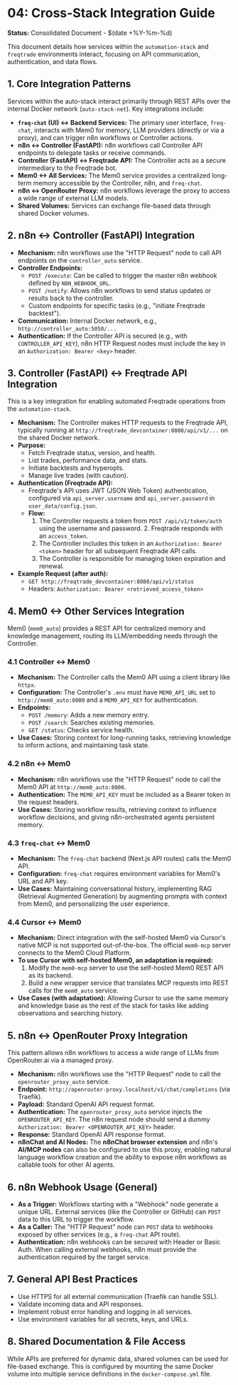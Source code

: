 # 04: Cross-Stack Integration Guide

**Status:** Consolidated Document - $(date +%Y-%m-%d)

This document details how services within the `automation-stack` and `freqtrade` environments interact, focusing on API communication, authentication, and data flows.

## 1. Core Integration Patterns

Services within the auto-stack interact primarily through REST APIs over the internal Docker network (`auto-stack-net`). Key integrations include:

- **`freq-chat` (UI) <-> Backend Services:** The primary user interface, `freq-chat`, interacts with Mem0 for memory, LLM providers (directly or via a proxy), and can trigger n8n workflows or Controller actions.
- **n8n <-> Controller (FastAPI):** n8n workflows call Controller API endpoints to delegate tasks or receive commands.
- **Controller (FastAPI) <-> Freqtrade API:** The Controller acts as a secure intermediary to the Freqtrade bot.
- **Mem0 <-> All Services:** The Mem0 service provides a centralized long-term memory accessible by the Controller, n8n, and `freq-chat`.
- **n8n <-> OpenRouter Proxy:** n8n workflows leverage the proxy to access a wide range of external LLM models.
- **Shared Volumes:** Services can exchange file-based data through shared Docker volumes.

## 2. n8n <-> Controller (FastAPI) Integration

- **Mechanism:** n8n workflows use the "HTTP Request" node to call API endpoints on the `controller_auto` service.
- **Controller Endpoints:**
  - `POST /execute`: Can be called to trigger the master n8n webhook defined by `N8N_WEBHOOK_URL`.
  - `POST /notify`: Allows n8n workflows to send status updates or results back to the controller.
  - Custom endpoints for specific tasks (e.g., "initiate Freqtrade backtest").
- **Communication:** Internal Docker network, e.g., `http://controller_auto:5050/...`
- **Authentication:** If the Controller API is secured (e.g., with `CONTROLLER_API_KEY`), n8n HTTP Request nodes must include the key in an `Authorization: Bearer <key>` header.

## 3. Controller (FastAPI) <-> Freqtrade API Integration

This is a key integration for enabling automated Freqtrade operations from the `automation-stack`.

- **Mechanism:** The Controller makes HTTP requests to the Freqtrade API, typically running at `http://freqtrade_devcontainer:8080/api/v1/...` on the shared Docker network.
- **Purpose:**
  - Fetch Freqtrade status, version, and health.
  - List trades, performance data, and stats.
  - Initiate backtests and hyperopts.
  - Manage live trades (with caution).
- **Authentication (Freqtrade API):**
  - Freqtrade's API uses JWT (JSON Web Token) authentication, configured via `api_server.username` and `api_server.password` in `user_data/config.json`.
  - **Flow:**
    1. The Controller requests a token from `POST /api/v1/token/auth` using the username and password.
        2. Freqtrade responds with an `access_token`.
    3. The Controller includes this token in an `Authorization: Bearer <token>` header for all subsequent Freqtrade API calls.
    4. The Controller is responsible for managing token expiration and renewal.
- **Example Request (after auth):**
  - `GET http://freqtrade_devcontainer:8080/api/v1/status`
  - Headers: `Authorization: Bearer <retrieved_access_token>`

## 4. Mem0 <-> Other Services Integration

Mem0 (`mem0_auto`) provides a REST API for centralized memory and knowledge management, routing its LLM/embedding needs through the Controller.

### 4.1 Controller <-> Mem0

- **Mechanism:** The Controller calls the Mem0 API using a client library like `httpx`.
- **Configuration:** The Controller's `.env` must have `MEM0_API_URL` set to `http://mem0_auto:8000` and a `MEM0_API_KEY` for authentication.
- **Endpoints:**
  - `POST /memory`: Adds a new memory entry.
  - `POST /search`: Searches existing memories.
  - `GET /status`: Checks service health.
- **Use Cases:** Storing context for long-running tasks, retrieving knowledge to inform actions, and maintaining task state.

### 4.2 n8n <-> Mem0

- **Mechanism:** n8n workflows use the "HTTP Request" node to call the Mem0 API at `http://mem0_auto:8000`.
- **Authentication:** The `MEM0_API_KEY` must be included as a Bearer token in the request headers.
- **Use Cases:** Storing workflow results, retrieving context to influence workflow decisions, and giving n8n-orchestrated agents persistent memory.

### 4.3 `freq-chat` <-> Mem0

- **Mechanism:** The `freq-chat` backend (Next.js API routes) calls the Mem0 API.
- **Configuration:** `freq-chat` requires environment variables for Mem0's URL and API key.
- **Use Cases:** Maintaining conversational history, implementing RAG (Retrieval Augmented Generation) by augmenting prompts with context from Mem0, and personalizing the user experience.

### 4.4 Cursor <-> Mem0

- **Mechanism:** Direct integration with the self-hosted Mem0 via Cursor's native MCP is not supported out-of-the-box. The official `mem0-mcp` server connects to the Mem0 Cloud Platform.
- **To use Cursor with self-hosted Mem0, an adaptation is required:**
    1. Modify the `mem0-mcp` server to use the self-hosted Mem0 REST API as its backend.
    2. Build a new wrapper service that translates MCP requests into REST calls for the `mem0_auto` service.
- **Use Cases (with adaptation):** Allowing Cursor to use the same memory and knowledge base as the rest of the stack for tasks like adding observations and searching history.

## 5. n8n <-> OpenRouter Proxy Integration

This pattern allows n8n workflows to access a wide range of LLMs from OpenRouter.ai via a managed proxy.

- **Mechanism:** n8n workflows use the "HTTP Request" node to call the `openrouter_proxy_auto` service.
- **Endpoint:** `http://openrouter-proxy.localhost/v1/chat/completions` (via Traefik).
- **Payload:** Standard OpenAI API request format.
- **Authentication:** The `openrouter_proxy_auto` service injects the `OPENROUTER_API_KEY`. The n8n request node should send a dummy `Authorization: Bearer <OPENROUTER_API_KEY>` header.
- **Response:** Standard OpenAI API response format.
- **n8nChat and AI Nodes:** The **n8nChat browser extension** and n8n's **AI/MCP nodes** can also be configured to use this proxy, enabling natural language workflow creation and the ability to expose n8n workflows as callable tools for other AI agents.

## 6. n8n Webhook Usage (General)

- **As a Trigger:** Workflows starting with a "Webhook" node generate a unique URL. External services (like the Controller or GitHub) can `POST` data to this URL to trigger the workflow.
- **As a Caller:** The "HTTP Request" node can `POST` data to webhooks exposed by other services (e.g., a `freq-chat` API route).
- **Authentication:** n8n webhooks can be secured with Header or Basic Auth. When calling external webhooks, n8n must provide the authentication required by the target service.

## 7. General API Best Practices

- Use HTTPS for all external communication (Traefik can handle SSL).
- Validate incoming data and API responses.
- Implement robust error handling and logging in all services.
- Use environment variables for all secrets, keys, and URLs.

## 8. Shared Documentation & File Access

While APIs are preferred for dynamic data, shared volumes can be used for file-based exchange. This is configured by mounting the same Docker volume into multiple service definitions in the `docker-compose.yml` file.
